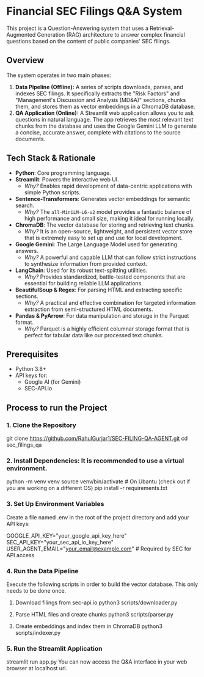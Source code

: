# Financial SEC Filings Q&A System

This project is a Question-Answering system that uses a Retrieval-Augmented Generation (RAG) architecture to answer complex financial questions based on the content of public companies' SEC filings.

## Overview

The system operates in two main phases:

1.  **Data Pipeline (Offline):** A series of scripts downloads, parses, and indexes SEC filings. It specifically extracts the "Risk Factors" and "Management's Discussion and Analysis (MD&A)" sections, chunks them, and stores them as vector embeddings in a ChromaDB database.
2.  **QA Application (Online):** A Streamlit web application allows you to ask questions in natural language. The app retrieves the most relevant text chunks from the database and uses the Google Gemini LLM to generate a concise, accurate answer, complete with citations to the source documents.

## Tech Stack & Rationale

*   **Python**: Core programming language.
*   **Streamlit**: Powers the interactive web UI.
    *   *Why?* Enables rapid development of data-centric applications with simple Python scripts.
*   **Sentence-Transformers**: Generates vector embeddings for semantic search.
    *   *Why?* The `all-MiniLM-L6-v2` model provides a fantastic balance of high performance and small size, making it ideal for running locally.
*   **ChromaDB**: The vector database for storing and retrieving text chunks.
    *   *Why?* It is an open-source, lightweight, and persistent vector store that is extremely easy to set up and use for local development.
*   **Google Gemini**: The Large Language Model used for generating answers.
    *   *Why?* A powerful and capable LLM that can follow strict instructions to synthesize information from provided context.
*   **LangChain**: Used for its robust text-splitting utilities.
    *   *Why?* Provides standardized, battle-tested components that are essential for building reliable LLM applications.
*   **BeautifulSoup & Regex**: For parsing HTML and extracting specific sections.
    *   *Why?* A practical and effective combination for targeted information extraction from semi-structured HTML documents.
*   **Pandas & PyArrow**: For data manipulation and storage in the Parquet format.
    *   *Why?* Parquet is a highly efficient columnar storage format that is perfect for tabular data like our processed text chunks.


## Prerequisites

*   Python 3.8+
*   API keys for:
    *   Google AI (for Gemini)
    *   SEC-API.io

## Process to run the Project
### 1. Clone the Repository
git clone https://github.com/RahulGurjar1/SEC-FILING-QA-AGENT.git
cd sec_filings_qa

### 2. Install Dependencies: It is recommended to use a virtual environment.
python -m venv venv
source venv/bin/activate  # On Ubantu (check out if you are working on a different OS)
pip install -r requirements.txt

### 3. Set Up Environment Variables
Create a file named .env in the root of the project directory and add your API keys:

GOOGLE_API_KEY="your_google_api_key_here"
SEC_API_KEY="your_sec_api_io_key_here"
USER_AGENT_EMAIL="your_email@example.com" # Required by SEC for API access

### 4. Run the Data Pipeline
Execute the following scripts in order to build the vector database. This only needs to be done once.

1. Download filings from sec-api.io
python3 scripts/downloader.py

2. Parse HTML files and create chunks
python3 scripts/parser.py

3. Create embeddings and index them in ChromaDB
python3 scripts/indexer.py

### 5. Run the Streamlit Application
streamlit run app.py
You can now access the Q&A interface in your web browser at localhost url.